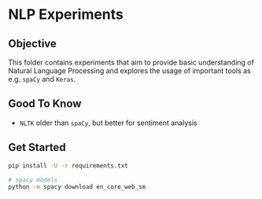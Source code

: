 # NLP Experiments

## Objective

This folder contains experiments that aim to provide basic understanding of Natural Language Processing and explores the usage of important tools as e.g. `spaCy` and `Keras`.

## Good To Know

- `NLTK` older than `spaCy`, but better for sentiment analysis

## Get Started

```bash
pip install -U -r requirements.txt

# spacy models
python -m spacy download en_core_web_sm
```
